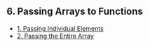 ## 6. Passing Arrays to Functions 

- [1. Passing Individual Elements](1__Passing_Individual_Elements/readme.md) 
- [2. Passing the Entire Array](2__Passing_the_Entire_Array/readme.md) 

